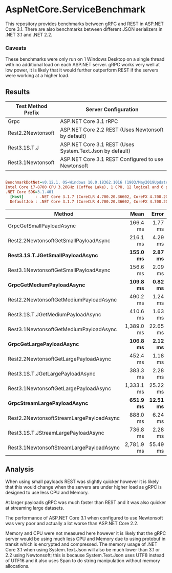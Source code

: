 # AspNetCore.ServiceBenchmark
This repository provides benchmarks between gRPC and REST in ASP.NET Core 3.1. There are also benchmarks between different JSON serializers in .NET 3.1 and .NET 2.2.

### Caveats
These benchmarks were only run on 1 Windows Desktop on a single thread with no additional load on each ASP.NET server. gRPC works very well at low power, it is likely that it would further outperform REST if the servers were working at a higher load.

## Results

| Test Method Prefix       |     Server Configuration  |
|------------------------- |--------------------------|
| Grpc | ASP.NET Core 3.1 rRPC |
| Rest2.2Newtonsoft | ASP.NET Core 2.2 REST (Uses Newtonsoft by default) |
| Rest3.1S.T.J | ASP.NET Core 3.1 REST (Uses System.Text.Json by default) |
| Rest3.1Newtonsoft | ASP.NET Core 3.1 REST Configured to use Newtonsoft |

``` ini

BenchmarkDotNet=v0.12.1, OS=Windows 10.0.18362.1016 (1903/May2019Update/19H1)
Intel Core i7-8700 CPU 3.20GHz (Coffee Lake), 1 CPU, 12 logical and 6 physical cores
.NET Core SDK=3.1.401
  [Host]     : .NET Core 3.1.7 (CoreCLR 4.700.20.36602, CoreFX 4.700.20.37001), X64 RyuJIT
  DefaultJob : .NET Core 3.1.7 (CoreCLR 4.700.20.36602, CoreFX 4.700.20.37001), X64 RyuJIT

```
|                       Method |     Mean |    Error |   StdDev |
|----------------------------- |---------:|---------:|---------:|
|     GrpcGetSmallPayloadAsync | 166.4 ms |  1.77 ms |  1.74 ms |
|    Rest2.2NewtonsoftGetSmallPayloadAsync | 216.1 ms |  4.29 ms |  7.40 ms |
|    **Rest3.1S.T.JGetSmallPayloadAsync** | **155.0 ms** |  **2.87 ms** |  **4.29 ms** |
|    Rest3.1NewtonsoftGetSmallPayloadAsync | 156.6 ms |  2.09 ms |  1.96 ms |
|    **GrpcGetMediumPayloadAsync** | **109.8 ms** |  **0.82 ms** |  **0.73 ms** |
|   Rest2.2NewtonsoftGetMediumPayloadAsync | 490.2 ms |  1.24 ms |  1.16 ms |
|   Rest3.1S.T.JGetMediumPayloadAsync | 410.6 ms |  1.63 ms |  1.45 ms |
|   Rest3.1NewtonsoftGetMediumPayloadAsync | 1,389.0 ms | 22.65 ms | 17.68 ms |
|     **GrpcGetLargePayloadAsync** | **106.8 ms** |  **2.12 ms** |  **3.94 ms** |
|    Rest2.2NewtonsoftGetLargePayloadAsync | 452.4 ms |  1.18 ms |  1.04 ms |
|    Rest3.1S.T.JGetLargePayloadAsync | 383.3 ms |  2.28 ms |  2.02 ms |
|    Rest3.1NewtonsoftGetLargePayloadAsync | 1,333.1 ms | 25.22 ms | 25.90 ms |
|  **GrpcStreamLargePayloadAsync** | **651.9 ms** | **12.51 ms** | **13.38 ms** |
| Rest2.2NewtonsoftStreamLargePayloadAsync | 888.0 ms |  6.24 ms |  5.83 ms |
| Rest3.1S.T.JStreamLargePayloadAsync | 736.8 ms |  2.28 ms |  1.90 ms |
| Rest3.1NewtonsoftStreamLargePayloadAsync | 2,781.9 ms | 55.49 ms | 117.05 ms |

## Analysis

When using small payloads REST was slightly quicker however it is likely that this would change when the servers are under higher load as gRPC is designed to use less CPU and Memory.

At larger payloads gRPC was much faster than REST and it was also quicker at streaming large datasets.

The performance of ASP.NET Core 3.1 when configured to use Newtonsoft was very poor and actually a lot worse than ASP.NET Core 2.2.

Memory and CPU were not measured here however it is likely that the gRPC server would be using much less CPU and Memory due to using protobuf in transit which is encrypted and compressed. The memory usage of .NET Core 3.1 when using System.Text.Json will also be much lower than 3.1 or 2.2 using Newtonsoft; this is because System.Text.Json uses UTF8 instead of UTF16 and it also uses Span<T> to do string manipulation without memory allocations.